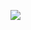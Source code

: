 [![](https://mermaid.ink/img/pako:eNo9UD1vgzAQ_SsnT1QCsjNUSoLa7onUIWS4mANbgG3Z51RVyH-vgaiefO_ex-k9hLQtiUr0Hp2Cc90YSG9_qelOo3XkwxWK4n3uNYOLQc1wyD41q3h726iHdb1BsJesrQkVnClwAIch5KsM2EJt5UA-0WY4Ztvw9W9zXGxg_kaWiu0PebAGAmOvTZ8cxjEsgJ6wJ5AKTU8z1NnpRWiSiVUcXfGSlDKUisagzaDLTu9ujtcV7Za8LbJeIz8uzts2rocDmbv2diLD0GHVYbEUkPBtYE90XbQiFxP5CXWbmnssSCNY0USNqNK3RT80ojHPxMPI9vRrpKjYR8pFdC0y1RpT4ZNIrmOg5x_Q4oQR?type=png)](https://mermaid.live/edit#pako:eNo9UD1vgzAQ_SsnT1QCsjNUSoLa7onUIWS4mANbgG3Z51RVyH-vgaiefO_ex-k9hLQtiUr0Hp2Cc90YSG9_qelOo3XkwxWK4n3uNYOLQc1wyD41q3h726iHdb1BsJesrQkVnClwAIch5KsM2EJt5UA-0WY4Ztvw9W9zXGxg_kaWiu0PebAGAmOvTZ8cxjEsgJ6wJ5AKTU8z1NnpRWiSiVUcXfGSlDKUisagzaDLTu9ujtcV7Za8LbJeIz8uzts2rocDmbv2diLD0GHVYbEUkPBtYE90XbQiFxP5CXWbmnssSCNY0USNqNK3RT80ojHPxMPI9vRrpKjYR8pFdC0y1RpT4ZNIrmOg5x_Q4oQR)
